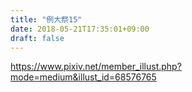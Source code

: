 ```yaml
---
title: "例大祭15"
date: 2018-05-21T17:35:01+09:00
draft: false
---
```


https://www.pixiv.net/member_illust.php?mode=medium&illust_id=68576765
